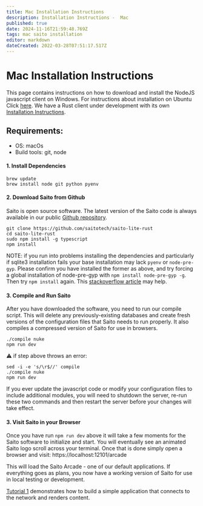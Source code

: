 ```yaml
---
title: Mac Installation Instructions
description: Installation Instructions -  Mac
published: true
date: 2024-11-16T21:59:48.769Z
tags: mac saito installation
editor: markdown
dateCreated: 2022-03-28T07:51:17.517Z
---
```


# Mac Installation Instructions

This page contains instructions on how to download and install the NodeJS javascript client on Windows. For instructions about installation on Ubuntu Click [here](./linux). We have a Rust client under development with its own [Installation Instructions](../rust).

## Requirements:

* OS: macOs 
* Build tools: git, node

#### 1. Install Dependencies

```
brew update
brew install node git python pyenv

```

#### 2. Download Saito from Github

Saito is open source software. The latest version of the Saito code is always available in our public [Github repository](https://github.com/saitotech/saito-lite-rust).

```
git clone https://github.com/saitotech/saito-lite-rust
cd saito-lite-rust
sudo npm install -g typescript 
npm install
```

NOTE: if you run into problems installing the dependencies and particularly if sqlite3 installation fails your base installation may lack ```pyenv``` or ```node-pre-gyp```. Please confirm you have installed the former as above, and try forcing a global installation of node-pre-gyp with ```npm install node-pre-gyp -g```. Then try ```npm install``` again. This [stackoverflow article](https://stackoverflow.com/questions/70098133/npm-error-cant-find-python-executable-in-macos-big-sur) may help.


#### 3. Compile and Run Saito

After you have downloaded the software, you need to run our compile script. This will delete any previously-existing databases and create fresh versions of the configuration files that Saito needs to run properly. It also compiles a compressed version of Saito for use in browsers.



```
./compile nuke
npm run dev
```
:warning: if step above throws an error:

```
sed -i -e 's/\r$//' compile
./compile nuke
npm run dev
```
If you ever update the javascript code or modify your configuration files to include additional modules, you will need to shutdown the server, re-run these two commands and then restart the server before your changes will take effect.


#### 3. Visit Saito in your Browser

Once you have run `npm run dev` above it will take a few moments for the Saito software to initialize and start. You will eventually see an animated Saito logo scroll across your terminal. Once that is done simply open a browser and visit:
https://localhost:12101/arcade

This will load the Saito Arcade - one of our default applications. If everything goes as plans, you now have a working version of Saito for use in local testing or development.

[Tutorial 1](https://wiki.saito.io/en/tech/tutorials/01) demonstrates how to build a simple application that connects to the network and renders content.




